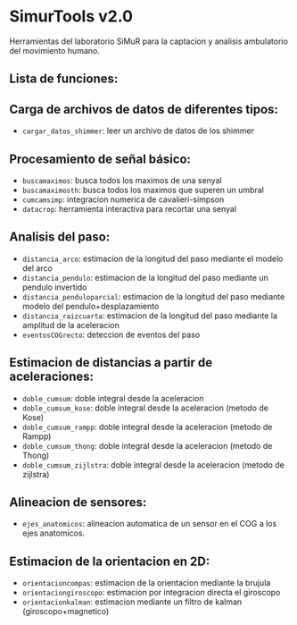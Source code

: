 SimurTools v2.0
===============

Herramientas del laboratorio SiMuR para la captacion y analisis ambulatorio del movimiento humano.


Lista de funciones:
----------------------------------

## Carga de archivos de datos de diferentes tipos:

* `cargar_datos_shimmer`: leer un archivo de datos de los shimmer 


## Procesamiento de señal básico:
  
* `buscamaximos`: busca todos los maximos de una senyal
* `buscamaximosth`: busca todos los maximos que superen un umbral
* `cumcamsimp`: integracion numerica de cavalieri-simpson
* `datacrop`: herramienta interactiva para recortar una senyal

## Analisis del paso:
  
* `distancia_arco`: estimacion de la longitud del paso mediante el modelo del arco
* `distancia_pendulo`: estimacion de la longitud del paso mediante un pendulo invertido
* `distancia_penduloparcial`: estimacion de la longitud del paso mediante modelo del pendulo+desplazamiento
* `distancia_raizcuarta`: estimacion de la longitud del paso mediante la amplitud de la aceleracion
* `eventosCOGrecto`: deteccion de eventos del paso

## Estimacion de distancias a partir de aceleraciones:
  
* `doble_cumsum`: doble integral desde la aceleracion
* `doble_cumsum_kose`: doble integral desde la aceleracion (metodo de Kose)
* `doble_cumsum_rampp`: doble integral desde la aceleracion (metodo de Rampp)
* `doble_cumsum_thong`: doble integral desde la aceleracion (metodo de Thong)
* `doble_cumsum_zijlstra`: doble integral desde la aceleracion (metodo de zijlstra)

## Alineacion de sensores:
  
* `ejes_anatomicos`: alineacion automatica de un sensor en el COG a los ejes anatomicos.

## Estimacion de la orientacion en 2D:
  
* `orientacioncompas`: estimacion de la orientacion mediante la brujula
* `orientaciongiroscopo`: estimacion por integracion directa el giroscopo
* `orientacionkalman`: estimacion mediante un filtro de kalman (giroscopo+magnetico)
